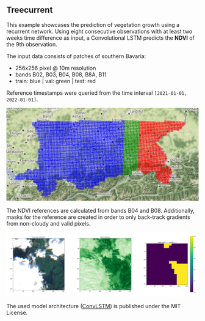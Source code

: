 ## Treecurrent
This example showcases the prediction of vegetation growth using a recurrent network.
Using eight consecutive observations with at least two weeks time difference as input,
a Convolutional LSTM predicts the **NDVI** of the 9th observation.

The input data consists of patches of southern Bavaria:
- 256x256 pixel @ 10m resolution
- bands B02, B03, B04, B08, B8A, B11
- train: blue | val: green | test: red

Reference timestamps were queried from the time interval `[2021-01-01, 2022-01-01]`.

![AOI Bavaria](example_aoi_bavaria.png)

The NDVI references are calculated from bands B04 and B08. Additionally, masks for the 
reference are created in order to only back-track gradients from non-cloudy and valid 
pixels.

![Example reference](example_reference.png)

The used model architecture ([ConvLSTM](https://github.com/ndrplz/ConvLSTM_pytorch/blob/master/convlstm.py)) is published under the MIT License.
